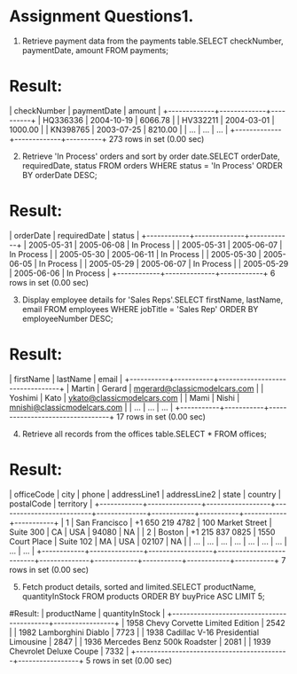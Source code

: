 # Assignment Questions1. 
1. Retrieve payment data from the payments table.SELECT checkNumber, paymentDate, amount FROM payments;

# Result:
| checkNumber | paymentDate | amount   |
+-------------+-------------+----------+
| HQ336336    | 2004-10-19  | 6066.78  |
| HV332211    | 2004-03-01  | 1000.00  |
| KN398765    | 2003-07-25  | 8210.00  |
| ...         | ...         | ...      |
+-------------+-------------+----------+
273 rows in set (0.00 sec)

2. Retrieve 'In Process' orders and sort by order date.SELECT orderDate, requiredDate, status FROM orders WHERE status = 'In Process' ORDER BY orderDate DESC;

# Result:
| orderDate  | requiredDate | status     |
+------------+--------------+------------+
| 2005-05-31 | 2005-06-08   | In Process |
| 2005-05-31 | 2005-06-07   | In Process |
| 2005-05-30 | 2005-06-11   | In Process |
| 2005-05-30 | 2005-06-05   | In Process |
| 2005-05-29 | 2005-06-07   | In Process |
| 2005-05-29 | 2005-06-06   | In Process |
+------------+--------------+------------+
6 rows in set (0.00 sec)

3. Display employee details for 'Sales Reps'.SELECT firstName, lastName, email FROM employees WHERE jobTitle = 'Sales Rep' ORDER BY employeeNumber DESC;

# Result:
| firstName | lastName  | email                           |
+-----------+-----------+---------------------------------+
| Martin    | Gerard    | mgerard@classicmodelcars.com    |
| Yoshimi   | Kato      | ykato@classicmodelcars.com      |
| Mami      | Nishi     | mnishi@classicmodelcars.com     |
| ...       | ...       | ...                             |
+-----------+-----------+---------------------------------+
17 rows in set (0.00 sec)

4. Retrieve all records from the offices table.SELECT * FROM offices;

# Result:
| officeCode | city          | phone            | addressLine1             | addressLine2 | state      | country   | postalCode | territory |
+------------+---------------+------------------+--------------------------+--------------+------------+-----------+------------+-----------+
| 1          | San Francisco | +1 650 219 4782  | 100 Market Street        | Suite 300    | CA         | USA       | 94080      | NA        |
| 2          | Boston        | +1 215 837 0825  | 1550 Court Place         | Suite 102    | MA         | USA       | 02107      | NA        |
| ...        | ...           | ...              | ...                      | ...          | ...        | ...       | ...        | ...       |
+------------+---------------+------------------+--------------------------+--------------+------------+-----------+------------+-----------+
7 rows in set (0.00 sec)

5. Fetch product details, sorted and limited.SELECT productName, quantityInStock FROM products ORDER BY buyPrice ASC LIMIT 5;

#Result:
| productName                               | quantityInStock |
+-------------------------------------------+-----------------+
| 1958 Chevy Corvette Limited Edition       |           2542  |
| 1982 Lamborghini Diablo                   |           7723  |
| 1938 Cadillac V-16 Presidential Limousine |           2847  |
| 1936 Mercedes Benz 500k Roadster          |           2081  |
| 1939 Chevrolet Deluxe Coupe               |           7332  |
+-------------------------------------------+-----------------+
5 rows in set (0.00 sec)
